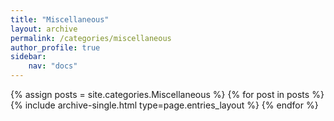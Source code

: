 ```yaml
---
title: "Miscellaneous"
layout: archive
permalink: /categories/miscellaneous
author_profile: true
sidebar:
    nav: "docs"
---
```



{% assign posts = site.categories.Miscellaneous %}
{% for post in posts %} {% include archive-single.html type=page.entries_layout %} {% endfor %}